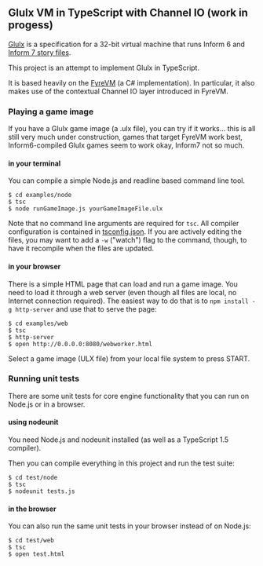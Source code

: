 ## Glulx VM in TypeScript with Channel IO (work in progess)

[Glulx](http://en.wikipedia.org/wiki/Glulx) is a specification for a 32-bit virtual machine that runs Inform 6 and [Inform 7 story files](http://inform7.com).

This project is an attempt to implement Glulx in TypeScript.

It is based heavily on the [FyreVM](https://github.com/ChicagoDave/FyreVM) (a C# implementation). In particular, it also makes use of the contextual Channel IO layer introduced in FyreVM.

### Playing a game image

If you have a Glulx game image (a .ulx file), you can try if it works... this is all still very much under construction, games that target FyreVM work best, Inform6-compiled Glulx games seem to work okay, Inform7 not so much.

#### in your terminal

You can compile a simple Node.js and readline based command line tool.

    $ cd examples/node
    $ tsc
    $ node runGameImage.js yourGameImageFile.ulx
    
 Note that no command line arguments are required for `tsc`. All compiler configuration is contained in [tsconfig.json](tsconfig.json). If you are actively editing the files, you may want to add a `-w` ("watch") flag to the command, though, to have it recompile when the files are updated.   

#### in your browser

There is a simple HTML page that can load and run a game image. You need to load it through a web server (even though all files are local, no Internet connection required). The easiest way to do that is to `npm install -g http-server` and use that to serve the page:

    $ cd examples/web
    $ tsc
    $ http-server
    $ open http://0.0.0.0:8080/webworker.html
    
Select a game image (ULX file) from your local file system to press START. 


### Running unit tests


There are some unit tests for core engine functionality that you can run on Node.js or in a browser.

#### using nodeunit

You need Node.js and nodeunit installed (as well as a TypeScript 1.5 compiler).

Then you can compile everything in this project and run the test suite:

    $ cd test/node
    $ tsc  
    $ nodeunit tests.js 
   

#### in the browser


You can also run the same unit tests in your browser instead of on Node.js:

    $ cd test/web
    $ tsc
    $ open test.html
 
